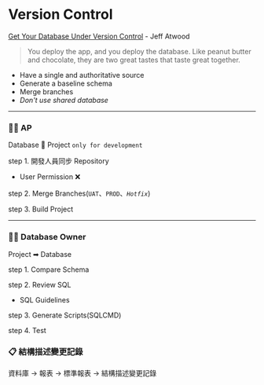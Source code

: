 ﻿# Version Control

[Get Your Database Under Version Control](https://blog.codinghorror.com/get-your-database-under-version-control/) - Jeff Atwood
>You deploy the app, and you deploy the database. Like peanut butter and chocolate, they are two great tastes that taste great together.

  - Have a single and authoritative source
  - Generate a baseline schema
  - Merge branches
  - *Don't use shared database*

---

### 🐱‍👓 AP

Database 🔁 Project `only for development`

step 1. 開發人員同步 Repository

  * User Permission ❌

step 2. Merge Branches(`UAT`、`PROD`、*`Hotfix`*)

step 3. Build Project

---

### 🐱‍👤 Database Owner

Project ➡ Database

step 1. Compare Schema

step 2. Review SQL

  * SQL Guidelines

step 3. Generate Scripts(SQLCMD)

step 4. Test

### 📋 結構描述變更記錄

資料庫 -> 報表 -> 標準報表 -> 結構描述變更記錄